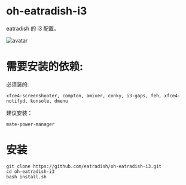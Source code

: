 # oh-eatradish-i3
eatradish 的 i3 配置。

![avatar](https://eatradish.moe/pic1.png)



# 需要安装的依赖:
必须装的:

```
xfce4-screenshooter, compton, amixer, conky, i3-gaps, feh, xfce4-notifyd, konsole, dmenu
```

建议安装：

```
mate-power-manager
```

# 安装

```
git clone https://github.com/eatradish/oh-eatradish-i3.git
cd oh-eatradish-i3
bash install.sh
```
